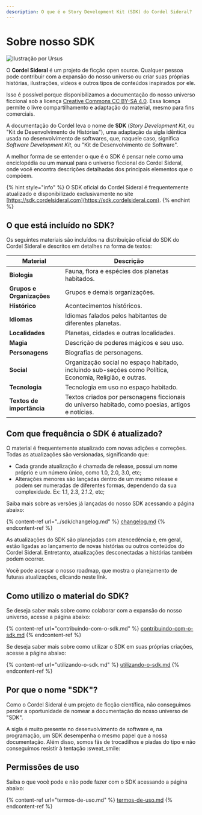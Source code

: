 ```yaml
---
description: O que é o Story Development Kit (SDK) do Cordel Sideral?
---
```


# Sobre nosso SDK

![Ilustração por Ursus](<../.gitbook/assets/cs\_02 (1).jpg>)

O **Cordel Sideral** é um projeto de ficção open source. Qualquer pessoa pode contribuir com a expansão do nosso universo ou criar suas próprias histórias, ilustrações, vídeos e outros tipos de conteúdos inspirados por ele.

Isso é possível porque disponibilizamos a documentação do nosso universo ficcional sob a licença [Creative Commons CC BY-SA 4.0](termos-de-uso.md). Essa licença permite o livre compartilhamento e adaptação do material, mesmo para fins comerciais.

A documentação do Cordel leva o nome de **SDK** (_Story Development Kit_, ou "Kit de Desenvolvimento de Histórias"), uma adaptação da sigla idêntica usada no desenvolvimento de softwares, que, naquele caso, significa _Software Development Kit_, ou "Kit de Desenvolvimento de Software".

A melhor forma de se entender o que é o SDK é pensar nele como uma enciclopédia ou um manual para o universo ficcional do Cordel Sideral, onde você encontra descrições detalhadas dos principais elementos que o compõem.

{% hint style="info" %}
O SDK oficial do Cordel Sideral é frequentemente atualizado e disponibilizado exclusivamente no site [https://sdk.cordelsideral.com](https://sdk.cordelsideral.com).
{% endhint %}

## O que está incluído no SDK?

Os seguintes materiais são incluídos na distribuição oficial do SDK do Cordel Sideral e descritos em detalhes na forma de textos:

| Material                  | Descrição                                                                                                |
| ------------------------- | -------------------------------------------------------------------------------------------------------- |
| **Biologia**              | Fauna, flora e espécies dos planetas habitados.                                                          |
| **Grupos e Organizações** | Grupos e demais organizações.                                                                            |
| **Histórico**             | Acontecimentos históricos.                                                                               |
| **Idiomas**               | Idiomas falados pelos habitantes de diferentes planetas.                                                 |
| **Localidades**           | Planetas, cidades e outras localidades.                                                                  |
| **Magia**                 | Descrição de poderes mágicos e seu uso.                                                                  |
| **Personagens**           | Biografias de personagens.                                                                               |
| **Social**                | Organização social no espaço habitado, incluindo sub-seções como Política, Economia, Religião, e outras. |
| **Tecnologia**            | Tecnologia em uso no espaço habitado.                                                                    |
| **Textos de importância** | Textos criados por personagens ficcionais do universo habitado, como poesias, artigos e notícias.        |

## Com que frequência o SDK é atualizado?

O material é frequentemente atualizado com novas adições e correções. Todas as atualizações são versionadas, significando que:

* Cada grande atualização é chamada de release, possui um nome próprio e um número único, como 1.0, 2.0, 3.0, etc;
* Alterações menores são lançadas dentro de um mesmo release e podem ser numeradas de diferentes formas, dependendo da sua complexidade. Ex: 1.1, 2.3, 2.1.2, etc;

Saiba mais sobre as versões já lançadas do nosso SDK acessando a página abaixo:

{% content-ref url="../sdk/changelog.md" %}
[changelog.md](../sdk/changelog.md)
{% endcontent-ref %}

As atualizações do SDK são planejadas com atencedência e, em geral, estão ligadas ao lançamento de novas histórias ou outros conteúdos do Cordel Sideral. Entretanto, atualizações desconectadas a histórias também podem ocorrer.

Você pode acessar o nosso roadmap, que mostra o planejamento de futuras atualizações, clicando neste link.

## Como utilizo o material do SDK?

Se deseja saber mais sobre como colaborar com a expansão do nosso universo, acesse a página abaixo:

{% content-ref url="contribuindo-com-o-sdk.md" %}
[contribuindo-com-o-sdk.md](contribuindo-com-o-sdk.md)
{% endcontent-ref %}

Se deseja saber mais sobre como utilizar o SDK em suas próprias criações, acesse a página abaixo:

{% content-ref url="utilizando-o-sdk.md" %}
[utilizando-o-sdk.md](utilizando-o-sdk.md)
{% endcontent-ref %}

## Por que o nome "SDK"?

Como o Cordel Sideral é um projeto de ficção científica, não conseguimos perder a oportunidade de nomear a documentação do nosso universo de "SDK".

A sigla é muito presente no desenvolvimento de software e, na programação, um SDK desempenha o mesmo papel que a nossa documentação. Além disso, somos fãs de trocadilhos e piadas do tipo e não conseguimos resistir à tentação :sweat\_smile:&#x20;

## Permissões de uso

Saiba o que você pode e não pode fazer com o SDK acessando a página abaixo:

{% content-ref url="termos-de-uso.md" %}
[termos-de-uso.md](termos-de-uso.md)
{% endcontent-ref %}

